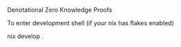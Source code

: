 Denotational Zero Knowledge Proofs


To enter development shell (if your nix has flakes enabled)

nix develop .
